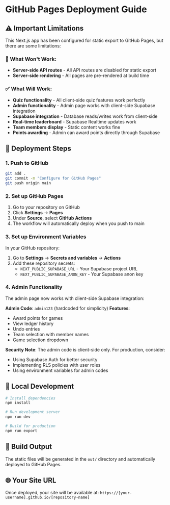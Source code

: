 # GitHub Pages Deployment Guide

## ⚠️ Important Limitations

This Next.js app has been configured for static export to GitHub Pages, but there are some limitations:

### 🚫 What Won't Work:
- **Server-side API routes** - All API routes are disabled for static export
- **Server-side rendering** - All pages are pre-rendered at build time

### ✅ What Will Work:
- **Quiz functionality** - All client-side quiz features work perfectly
- **Admin functionality** - Admin page works with client-side Supabase integration
- **Supabase integration** - Database reads/writes work from client-side
- **Real-time leaderboard** - Supabase Realtime updates work
- **Team members display** - Static content works fine
- **Points awarding** - Admin can award points directly through Supabase

## 🚀 Deployment Steps

### 1. Push to GitHub
```bash
git add .
git commit -m "Configure for GitHub Pages"
git push origin main
```

### 2. Set up GitHub Pages
1. Go to your repository on GitHub
2. Click **Settings** → **Pages**
3. Under **Source**, select **GitHub Actions**
4. The workflow will automatically deploy when you push to main

### 3. Set up Environment Variables
In your GitHub repository:
1. Go to **Settings** → **Secrets and variables** → **Actions**
2. Add these repository secrets:
   - `NEXT_PUBLIC_SUPABASE_URL` - Your Supabase project URL
   - `NEXT_PUBLIC_SUPABASE_ANON_KEY` - Your Supabase anon key

### 4. Admin Functionality
The admin page now works with client-side Supabase integration:

**Admin Code**: `admin123` (hardcoded for simplicity)
**Features**:
- Award points for games
- View ledger history
- Undo entries
- Team selection with member names
- Game selection dropdown

**Security Note**: The admin code is client-side only. For production, consider:
- Using Supabase Auth for better security
- Implementing RLS policies with user roles
- Using environment variables for admin codes

## 🔧 Local Development

```bash
# Install dependencies
npm install

# Run development server
npm run dev

# Build for production
npm run export
```

## 📁 Build Output

The static files will be generated in the `out/` directory and automatically deployed to GitHub Pages.

## 🌐 Your Site URL

Once deployed, your site will be available at:
`https://[your-username].github.io/[repository-name]`
